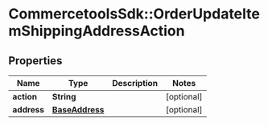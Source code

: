 # CommercetoolsSdk::OrderUpdateItemShippingAddressAction

## Properties
Name | Type | Description | Notes
------------ | ------------- | ------------- | -------------
**action** | **String** |  | [optional] 
**address** | [**BaseAddress**](BaseAddress.md) |  | [optional] 

